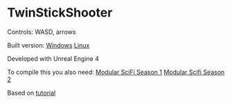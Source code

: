 # TwinStickShooter

Controls: WASD, arrows

Built version: [Windows](https://yadi.sk/d/HBnzIQohz3izow)  [Linux](https://yadi.sk/d/VjSHE07q1f7TcQ)

Developed with Unreal Engine 4

To compile this you also need:
[Modular SciFi Season 1](https://www.unrealengine.com/marketplace/en-US/product/modular-scifi-season-1-starter-bundle)
[Modular Scifi Season 2](https://www.unrealengine.com/marketplace/en-US/product/modular-scifi-season-2-starter-bundle)




Based on [tutorial](https://learn.unrealengine.com/course/2814930)

